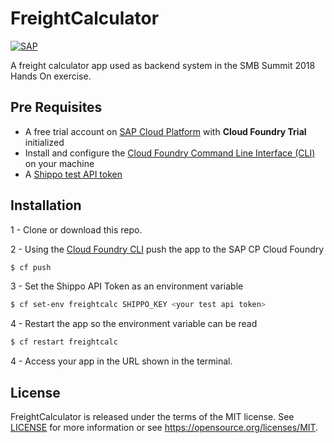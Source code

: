 # FreightCalculator
[![SAP](https://i.imgur.com/kkQTp3m.png)](https://cloudplatform.sap.com)

A freight calculator app used as backend system in the SMB Summit 2018 Hands On exercise. 

## Pre Requisites
* A free trial account on  [SAP Cloud Platform](https://cloudplatform.sap.com) with **Cloud Foundry Trial** initialized
* Install and configure the [Cloud Foundry Command Line Interface (CLI)](https://help.sap.com/viewer/65de2977205c403bbc107264b8eccf4b/Cloud/en-US/75125ef1e60e490e91eb58fe48c0f9e7.html#loio4ef907afb1254e8286882a2bdef0edf4) on your machine
* A [Shippo test API token](https://goshippo.com/docs/test-mode)

## Installation
1 - Clone or download this repo. 

2 - Using the [Cloud Foundry CLI](https://docs.cloudfoundry.org/cf-cli/install-go-cli.html) push the app to the SAP CP Cloud Foundry
```sh
$ cf push
```
3 - Set the Shippo API Token as an environment variable
```sh
$ cf set-env freightcalc SHIPPO_KEY <your test api token>
```
4 - Restart the app so the environment variable can be read
```sh
$ cf restart freightcalc
```
4 - Access your app in the URL shown in the terminal.

## License
FreightCalculator  is released under the terms of the MIT license. See [LICENSE](LICENSE) for more information or see https://opensource.org/licenses/MIT.
